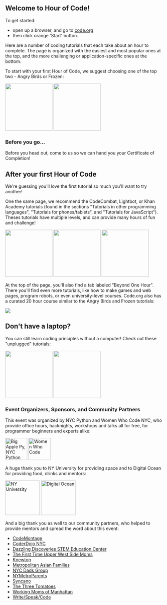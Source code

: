 ## Welcome to Hour of Code! 

To get started: 
* open up a browser, and go to [code.org](http://code.org/)
* then click orange 'Start' button. 

Here are a number of coding tutorials that each take about an hour to complete. The page is organized with the easiest and most popular ones at the top, and the more challenging or application-specific ones at the bottom.

To start with your first Hour of Code, we suggest choosing one of the top two - Angry Birds or Frozen:

<a href="http://studio.code.org/s/frozen/stage/1/puzzle/1"><img src="http://code.org/images/fit-520/frozen_carousel.jpg" height="150"/></a>
<a href="http://studio.code.org/hoc/1"><img src="http://code.org/images/fit-520/codehoc3.jpg" height="150"/></a>

### Before you go...

Before you head out, come to us so we can hand you your Certificate of Completion!

## After your first Hour of Code

We're guessing you'll love the first tutorial so much you'll want to try another! 

One the same page, we recommend the CodeCombat, Lightbot, or Khan Academy tutorials (found in the sections "Tutorials in other programming languages", "Tutorials for phones/tablets", and "Tutorials for JavaScript"). Theses tutorials have multiple levels, and can provide many hours of fun and challenge!

<a href="http://codecombat.com/?hour_of_code=true"><img src="http://code.org/images/fit-520/codecombat.jpg" height="150"/></a>
<a href="http://lightbot.com/hoc2014.html"><img src="http://code.org/images/fit-520/lightbot.jpg" height="150"/></a>
<a href="https://www.khanacademy.org/computing/hour-of-code/hour-of-code-tutorial/v/welcome-hour-of-code"><img src="http://code.org/images/fit-520/khanacademy.jpg" height="150"/></a>

At the top of the page, you'll also find a tab labeled "Beyond One Hour". There you'll find even more tutorials, like how to make games and web pages, program robots, or even university-level courses. Code.org also has a curated 20 hour course similar to the Angry Birds and Frozen tutorials:

<a hef="http://studio.code.org/"><img src="http://code.org/images/fit-520/code20hr.jpg"></a>

## Don't have a laptop?

You can still learn coding principles without a computer! Check out these "unplugged" tutorials:

<img src="http://code.org/images/fit-520/fuzzfrenzy.jpg" height="150"/>
<img src="http://code.org/images/fit-520/roboticfriends.jpg" height="150"/>

### Event Organizers, Sponsors, and Community Partners

This event was organized by NYC Python and Women Who Code NYC, who provide office hours, hacknights, workshops and talks all for free, for programmer beginners and experts alike:

<a href="meetup.com/nycpython"><img src="http://oi62.tinypic.com/2j61vsg.jpg" alt="Big Apple Py, NYC Python" height="70"></a>
<a href="www.meetup.com/WomenWhoCodeNYC/"><img src="http://oi61.tinypic.com/ms2ji1.jpg" alt="Women Who Code" height="70"></a>

A huge thank you to NY University for providing space and to Digital Ocean for providing food, drinks and mentors:

<a href="http://www.cims.nyu.edu/"><img src="http://www.natcom.org/uploadedImages/More_Scholarly_Resources/Doctoral_Program_Resource_Guide/NYU%20Logo.jpg" alt="NY University" height="110"></a>
<a href="https://www.digitalocean.com/"><img src="http://bitbetter.se/content/images/2013/Oct/digital_ocean_logo_1200x900.png" alt="Digital Ocean" height="110"></a>

And a big thank you as well to our community partners, who helped to provide mentors and spread the word about this event:

* <a href="https://www.codemontage.com/" target="_blank">CodeMontage</a>
* <a href="http://coderdojonyc.org/" target="_blank">CoderDojo NYC</a>
* <a href="http://www.dazzlingdiscoveries.com/" target="_blank">Dazzling Discoveries STEM Education Center</a>
* <a href="http://www.meetup.com/Upper-West-Side-Moms/" target="_blank">The First Time Upper West Side Moms</a>
* <a href="http://www.knewton.com/" target="_blank">Knewton</a>
* <a href="http://www.meetup.com/Metropolitan-Asian-Families/" target="_blank">Metropolitan Asian Families</a>
* <a href="http://www.nycdadsgroup.com/" target="_blank">NYC Dads Group</a>
* <a href="http://www.nymetroparents.com/" target="_blank">NYMetroParents</a>
* <a href="http://www.syncano.com/" target="_blank">Syncano</a>
* <a href="http://www.thethreetomatoes.com/" target="_blank">The Three Tomatoes</a>
* <a href="http://www.meetup.com/parents-579/" target="_blank">Working Moms of Manhattan</a>
* <a href="http://www.writespeakcode.com/" target="_blank">Write/Speak/Code</a>
